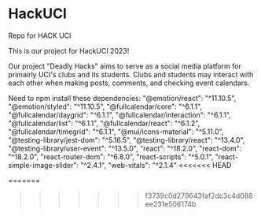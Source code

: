 # HackUCI
Repo for HACK UCI

This is our project for HackUCI 2023!

Our project "Deadly Hacks" aims to serve as a social media platform for primairly UCI's clubs and its students. Clubs and students may interact with each other when making posts, comments, and checking event calendars. 

Need to npm install these dependencies:
    "@emotion/react": "^11.10.5",
    "@emotion/styled": "^11.10.5",
    "@fullcalendar/core": "^6.1.1",
    "@fullcalendar/daygrid": "^6.1.1",
    "@fullcalendar/interaction": "^6.1.1",
    "@fullcalendar/list": "^6.1.1",
    "@fullcalendar/react": "^6.1.2",
    "@fullcalendar/timegrid": "^6.1.1",
    "@mui/icons-material": "^5.11.0",
    "@testing-library/jest-dom": "^5.16.5",
    "@testing-library/react": "^13.4.0",
    "@testing-library/user-event": "^13.5.0",
    "react": "^18.2.0",
    "react-dom": "^18.2.0",
    "react-router-dom": "^6.8.0",
    "react-scripts": "^5.0.1",
    "react-simple-image-slider": "^2.4.1",
    "web-vitals": "^2.1.4"
<<<<<<< HEAD

    
=======
    
    
>>>>>>> f3739c0d279643faf2dc3c4d088ee231e506174b
